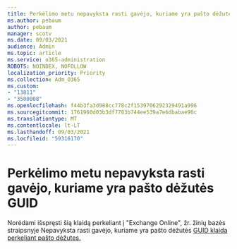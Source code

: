 ```yaml
---
title: Perkėlimo metu nepavyksta rasti gavėjo, kuriame yra pašto dėžutės GUID
ms.author: pebaum
author: pebaum
manager: scotv
ms.date: 09/03/2021
audience: Admin
ms.topic: article
ms.service: o365-administration
ROBOTS: NOINDEX, NOFOLLOW
localization_priority: Priority
ms.collection: Adm_O365
ms.custom:
- "13811"
- "3500008"
ms.openlocfilehash: f44b3fa3d988cc778c2f1539706292329491a996
ms.sourcegitcommit: 1761960d03b3df7783b744ee539a7e6dbabae90c
ms.translationtype: MT
ms.contentlocale: lt-LT
ms.lasthandoff: 09/03/2021
ms.locfileid: "59316170"
---
```

# <a name="cannot-find-a-recipient-that-has-mailbox-guid-error-during-migration"></a>Perkėlimo metu nepavyksta rasti gavėjo, kuriame yra pašto dėžutės GUID

Norėdami išspręsti šią klaidą perkeliant į "Exchange Online", žr. žinių bazės straipsnyje Nepavyksta rasti gavėjo, kuriame yra pašto dėžutės [GUID klaida perkeliant pašto dėžutes.](https://docs.microsoft.com/exchange/troubleshoot/move-mailboxes/migrationpermanentexception-when-moving-mailboxes)